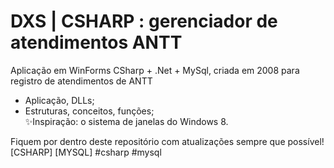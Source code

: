 # DXS | CSHARP : gerenciador de atendimentos ANTT

Aplicação em WinForms CSharp + .Net + MySql, criada em 2008 para registro de atendimentos de ANTT

- Aplicação, DLLs;  
- Estruturas, conceitos, funções;  
✨Inspiração: o sistema de janelas do Windows 8.

Fiquem por dentro deste repositório com atualizações sempre que possível!  
[CSHARP] [MYSQL] #csharp #mysql

